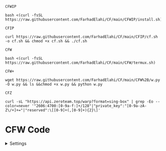 `CFWIP`
```
bash <(curl -fsSL https://raw.githubusercontent.com/FarhadElahi/CF/main/CFWIP/install.sh)
```
`CFIP`
```
curl https://raw.githubusercontent.com/FarhadElahi/CF/main/CFIP/cf.sh -o cf.sh && chmod +x cf.sh && ./cf.sh
```
`CFW`
```
bash <(curl -fsSL https://raw.githubusercontent.com/FarhadElahi/CF/main/CFW/termux.sh)
```
`CFW+`
```
wget https://raw.githubusercontent.com/FarhadElahi/CF/main/CFW%2B/w.py -O w.py && ls &&chmod +x w.py && python w.py
```
`CFZ`
```
curl -sL "https://api.zeroteam.top/warp?format=sing-box" | grep -Eo --color=never '"2606:4700:[0-9a-f:]+/128"|"private_key":"[0-9a-zA-Z\/+]+="|"reserved":\[[0-9]+(,[0-9]+){2}\]'
```
# CFW Code
 <details>
  <summary>Settings</summary>
  
#### Warp on Warp
```
warp -gool
```
#### Warp on Psiphon
```
warp -cfon
```
#### Endpoint
```
warp -e 
```
#### Scanner
```
warp -rtt
```
#### License Key
```
warp -k
```
##### Verbose Logging
```
warp -v
```
#### Bind Address
```
warp -b
```
#### Configuration File Path
```
warp -c
```
